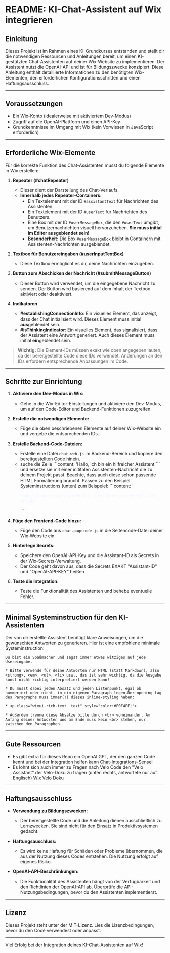# README: KI-Chat-Assistent auf Wix integrieren

## Einleitung
Dieses Projekt ist im Rahmen eines KI-Grundkurses entstanden und stellt dir die notwendigen Ressourcen und Anleitungen bereit, um einen KI-gestützten Chat-Assistenten auf deiner Wix-Website zu implementieren. Der Assistent nutzt die OpenAI-API und ist für Bildungszwecke konzipiert. Diese Anleitung enthält detaillierte Informationen zu den benötigten Wix-Elementen, den erforderlichen Konfigurationsschritten und einen Haftungsausschluss.

---

## Voraussetzungen
- Ein Wix-Konto (idealerweise mit aktiviertem Dev-Modus)
- Zugriff auf die OpenAI-Plattform und einen API-Key
- Grundkenntnisse im Umgang mit Wix (kein Vorwissen in JavaScript erforderlich)

---

## Erforderliche Wix-Elemente

Für die korrekte Funktion des Chat-Assistenten musst du folgende Elemente in Wix erstellen:

1. **Repeater (#chatRepeater)**
   - Dieser dient der Darstellung des Chat-Verlaufs.
   - **Innerhalb jedes Repeater-Containers:**
     - Ein Textelement mit der ID `#assistantText` für Nachrichten des Assistenten.
     - Ein Textelement mit der ID `#userText` für Nachrichten des Benutzers.
     - Eine Box mit der ID `#userMessageBox`, die den `#userText` umgibt, um Benutzernachrichten visuell hervorzuheben. **Sie muss initial im Editor ausgeblendet sein!**
     - **Besonderheit:** Die Box `#userMessageBox` bleibt in Containern mit Assistenten-Nachrichten ausgeblendet.

2. **Textbox für Benutzereingaben (#userInputTextBox)**
   - Diese Textbox ermöglicht es dir, deine Nachrichten einzugeben.

3. **Button zum Abschicken der Nachricht (#submitMessageButton)**
   - Dieser Button wird verwendet, um die eingegebene Nachricht zu senden. Der Button wird basierend auf dem Inhalt der Textbox aktiviert oder deaktiviert.

4. **Indikatoren**
   - **#establishingConnectionInfo**: Ein visuelles Element, das anzeigt, dass der Chat initialisiert wird. Dieses Element muss initial **aus**geblendet sein.
   - **#isThinkingIndicator**: Ein visuelles Element, das signalisiert, dass der Assistent eine Antwort generiert. Auch dieses Element muss initial **ein**geblendet sein.

> **Wichtig:** Die Element-IDs müssen exakt wie oben angegeben lauten, da der bereitgestellte Code diese IDs verwendet. Änderungen an den IDs erfordern entsprechende Anpassungen im Code.

---

## Schritte zur Einrichtung

1. **Aktiviere den Dev-Modus in Wix:**
   - Gehe in die Wix-Editor-Einstellungen und aktiviere den Dev-Modus, um auf den Code-Editor und Backend-Funktionen zuzugreifen.

2. **Erstelle die notwendigen Elemente:**
   - Füge die oben beschriebenen Elemente auf deiner Wix-Website ein und vergebe die entsprechenden IDs.

3. **Erstelle Backend-Code-Dateien:**
   - Erstelle eine Datei `chat.web.js` im Backend-Bereich und kopiere den bereitgestellten Code hinein.
   - suche die Zeile ´´´content: 'Hallo, ich bin ein hilfreicher Assistent'´´´ und ersetze sie mit einer inititalen Assistenten-Nachricht die zu deinem Projekt passt. Beachte, dass auch diese schon passende HTML Formatierung braucht. Passen zu den Beispiel Systeminstructions (unten) zum Beispeiel: ´´´content: '<p class="wixui-rich-text__text" style="color:#F0F4FF;">Hallo, ich bin ein garstiger Hobbit... nein Scherz nur ein Bot, aber garstig.</p>'´´´ 


4. **Füge den Frontend-Code hinzu:**
   - Füge den Code aus `chat.pagecode.js` in die Seitencode-Datei deiner Wix-Website ein.

5. **Hinterlege Secrets:**
   - Speichere den OpenAI-API-Key und die Assistant-ID als Secrets in der Wix-Secrets-Verwaltung.
   - Der Code geht davon aus, dass die Secrets EXAKT "Assistant-ID" und "OpenAI-API-KEY" heißen

6. **Teste die Integration:**
   - Teste die Funktionalität des Assistenten und behebe eventuelle Fehler.

---

## Minimal Systeminstruction für den KI-Assistenten

Der von dir erstellte Assistent benötigt klare Anweisungen, um die gewünschten Antworten zu generieren. Hier ist eine empfohlene minimale Systeminstruction:

```
Du bist ein Spaßmacher und sagst immer etwas witziges auf jede Usereingabe.

* Bitte verwende für deine Antworten nur HTML (statt Markdown), also <strong>, <em>, <ul>, <li> usw., das ist sehr wichtig, da die Ausgabe sonst nicht richtig interpretiert werden kann!

* Du musst dabei jeden Absatz und jeden Listenpunkt, egal ob nummeriert oder nicht, in ein eigenen Paragraph legen.Der opening tag des Paragraphs muss immer(!) dieses inline-styling haben:

* <p class="wixui-rich-text__text" style="color:#F0F4FF;">

* Außerdem trenne diese Absätze bitte durch <br> voneinander. Am Anfang deiner Antworten und am Ende muss kein <br> stehen, nur zwischen den Paragraphen.
```

---
## Gute Ressourcen

* Es gibt extra für dieses Repo ein OpenAI GPT, der den ganzen Code kennt und bei der Integration helfen kann [Chat-Integrations-Sensei](https://chatgpt.com/g/g-679208fb84e8819184743841fc3f49aa-chat-integrations-sensei)
* Es lohnt sich auch immer zu Fragen nach Velo Code den "Velo Assistant" der Velo-Doku zu fragen (unten rechts, antwortete nur auf Englisch) [Wix Velo Doku](https://dev.wix.com/docs/velo)

---
## Haftungsausschluss

- **Verwendung zu Bildungszwecken:**
  - Der bereitgestellte Code und die Anleitung dienen ausschließlich zu Lernzwecken. Sie sind nicht für den Einsatz in Produktivsystemen gedacht.

- **Haftungsauschluss:**
  - Es wird keine Haftung für Schäden oder Probleme übernommen, die aus der Nutzung dieses Codes entstehen. Die Nutzung erfolgt auf eigenes Risiko.

- **OpenAI-API-Beschränkungen:**
  - Die Funktionalität des Assistenten hängt von der Verfügbarkeit und den Richtlinien der OpenAI-API ab. Überprüfe die API-Nutzungsbedingungen, bevor du den Assistenten implementierst.

---

## Lizenz
Dieses Projekt steht unter der MIT-Lizenz. Lies die Lizenzbedingungen, bevor du den Code verwendest oder anpasst.

---

Viel Erfolg bei der Integration deines KI-Chat-Assistenten auf Wix!
